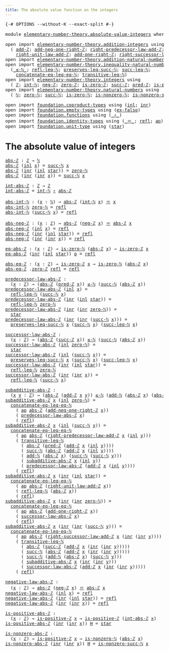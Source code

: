 ```yaml
---
title: The absolute value function on the integers
---
```


<pre class="Agda"><a id="69" class="Symbol">{-#</a> <a id="73" class="Keyword">OPTIONS</a> <a id="81" class="Pragma">--without-K</a> <a id="93" class="Pragma">--exact-split</a> <a id="107" class="Symbol">#-}</a>

<a id="112" class="Keyword">module</a> <a id="119" href="elementary-number-theory.absolute-value-integers.html" class="Module">elementary-number-theory.absolute-value-integers</a> <a id="168" class="Keyword">where</a>

<a id="175" class="Keyword">open</a> <a id="180" class="Keyword">import</a> <a id="187" href="elementary-number-theory.addition-integers.html" class="Module">elementary-number-theory.addition-integers</a> <a id="230" class="Keyword">using</a>
  <a id="238" class="Symbol">(</a> <a id="240" href="elementary-number-theory.addition-integers.html#1631" class="Function">add-ℤ</a><a id="245" class="Symbol">;</a> <a id="247" href="elementary-number-theory.addition-integers.html#11375" class="Function">add-neg-one-right-ℤ</a><a id="266" class="Symbol">;</a> <a id="268" href="elementary-number-theory.addition-integers.html#3044" class="Function">right-predecessor-law-add-ℤ</a><a id="295" class="Symbol">;</a>
    <a id="301" href="elementary-number-theory.addition-integers.html#2174" class="Function">right-unit-law-add-ℤ</a><a id="321" class="Symbol">;</a> <a id="323" href="elementary-number-theory.addition-integers.html#11182" class="Function">add-one-right-ℤ</a><a id="338" class="Symbol">;</a> <a id="340" href="elementary-number-theory.addition-integers.html#4142" class="Function">right-successor-law-add-ℤ</a><a id="365" class="Symbol">)</a>
<a id="367" class="Keyword">open</a> <a id="372" class="Keyword">import</a> <a id="379" href="elementary-number-theory.addition-natural-numbers.html" class="Module">elementary-number-theory.addition-natural-numbers</a> <a id="429" class="Keyword">using</a> <a id="435" class="Symbol">(</a><a id="436" href="elementary-number-theory.addition-natural-numbers.html#1096" class="Function">add-ℕ</a><a id="441" class="Symbol">)</a>
<a id="443" class="Keyword">open</a> <a id="448" class="Keyword">import</a> <a id="455" href="elementary-number-theory.inequality-natural-numbers.html" class="Module">elementary-number-theory.inequality-natural-numbers</a> <a id="507" class="Keyword">using</a>
  <a id="515" class="Symbol">(</a><a id="516" href="elementary-number-theory.inequality-natural-numbers.html#1782" class="Function Operator">_≤-ℕ_</a><a id="521" class="Symbol">;</a> <a id="523" href="elementary-number-theory.inequality-natural-numbers.html#4475" class="Function">refl-leq-ℕ</a><a id="533" class="Symbol">;</a> <a id="535" href="elementary-number-theory.inequality-natural-numbers.html#5745" class="Function">preserves-leq-succ-ℕ</a><a id="555" class="Symbol">;</a> <a id="557" href="elementary-number-theory.inequality-natural-numbers.html#2692" class="Function">succ-leq-ℕ</a><a id="567" class="Symbol">;</a>
    <a id="573" href="elementary-number-theory.inequality-natural-numbers.html#2854" class="Function">concatenate-eq-leq-eq-ℕ</a><a id="596" class="Symbol">;</a> <a id="598" href="elementary-number-theory.inequality-natural-numbers.html#4674" class="Function">transitive-leq-ℕ</a><a id="614" class="Symbol">)</a>
<a id="616" class="Keyword">open</a> <a id="621" class="Keyword">import</a> <a id="628" href="elementary-number-theory.integers.html" class="Module">elementary-number-theory.integers</a> <a id="662" class="Keyword">using</a>
  <a id="670" class="Symbol">(</a> <a id="672" href="elementary-number-theory.integers.html#2078" class="Function">ℤ</a><a id="673" class="Symbol">;</a> <a id="675" href="elementary-number-theory.integers.html#2696" class="Function">int-ℕ</a><a id="680" class="Symbol">;</a> <a id="682" href="elementary-number-theory.integers.html#4087" class="Function">neg-ℤ</a><a id="687" class="Symbol">;</a> <a id="689" href="elementary-number-theory.integers.html#2321" class="Function">zero-ℤ</a><a id="695" class="Symbol">;</a> <a id="697" href="elementary-number-theory.integers.html#2357" class="Function">is-zero-ℤ</a><a id="706" class="Symbol">;</a> <a id="708" href="elementary-number-theory.integers.html#3662" class="Function">succ-ℤ</a><a id="714" class="Symbol">;</a> <a id="716" href="elementary-number-theory.integers.html#3815" class="Function">pred-ℤ</a><a id="722" class="Symbol">;</a> <a id="724" href="elementary-number-theory.integers.html#7796" class="Function">is-positive-ℤ</a><a id="737" class="Symbol">)</a>
<a id="739" class="Keyword">open</a> <a id="744" class="Keyword">import</a> <a id="751" href="elementary-number-theory.natural-numbers.html" class="Module">elementary-number-theory.natural-numbers</a> <a id="792" class="Keyword">using</a>
  <a id="800" class="Symbol">(</a> <a id="802" href="elementary-number-theory.natural-numbers.html#1548" class="Datatype">ℕ</a><a id="803" class="Symbol">;</a> <a id="805" href="elementary-number-theory.natural-numbers.html#1569" class="InductiveConstructor">zero-ℕ</a><a id="811" class="Symbol">;</a> <a id="813" href="elementary-number-theory.natural-numbers.html#1582" class="InductiveConstructor">succ-ℕ</a><a id="819" class="Symbol">;</a> <a id="821" href="elementary-number-theory.natural-numbers.html#1846" class="Function">is-zero-ℕ</a><a id="830" class="Symbol">;</a> <a id="832" href="elementary-number-theory.natural-numbers.html#2029" class="Function">is-nonzero-ℕ</a><a id="844" class="Symbol">;</a> <a id="846" href="elementary-number-theory.natural-numbers.html#2893" class="Function">is-nonzero-succ-ℕ</a><a id="863" class="Symbol">)</a>

<a id="866" class="Keyword">open</a> <a id="871" class="Keyword">import</a> <a id="878" href="foundation.coproduct-types.html" class="Module">foundation.coproduct-types</a> <a id="905" class="Keyword">using</a> <a id="911" class="Symbol">(</a><a id="912" href="foundation.coproduct-types.html#1250" class="InductiveConstructor">inl</a><a id="915" class="Symbol">;</a> <a id="917" href="foundation.coproduct-types.html#1268" class="InductiveConstructor">inr</a><a id="920" class="Symbol">)</a>
<a id="922" class="Keyword">open</a> <a id="927" class="Keyword">import</a> <a id="934" href="foundation.empty-types.html" class="Module">foundation.empty-types</a> <a id="957" class="Keyword">using</a> <a id="963" class="Symbol">(</a><a id="964" href="foundation-core.empty-types.html#1160" class="Function">ex-falso</a><a id="972" class="Symbol">)</a>
<a id="974" class="Keyword">open</a> <a id="979" class="Keyword">import</a> <a id="986" href="foundation.functions.html" class="Module">foundation.functions</a> <a id="1007" class="Keyword">using</a> <a id="1013" class="Symbol">(</a><a id="1014" href="foundation-core.functions.html#420" class="Function Operator">_∘_</a><a id="1017" class="Symbol">)</a>
<a id="1019" class="Keyword">open</a> <a id="1024" class="Keyword">import</a> <a id="1031" href="foundation.identity-types.html" class="Module">foundation.identity-types</a> <a id="1057" class="Keyword">using</a> <a id="1063" class="Symbol">(</a><a id="1064" href="foundation-core.identity-types.html#1865" class="Function Operator">_＝_</a><a id="1067" class="Symbol">;</a> <a id="1069" href="foundation-core.identity-types.html#1820" class="InductiveConstructor">refl</a><a id="1073" class="Symbol">;</a> <a id="1075" href="foundation-core.identity-types.html#4003" class="Function">ap</a><a id="1077" class="Symbol">)</a>
<a id="1079" class="Keyword">open</a> <a id="1084" class="Keyword">import</a> <a id="1091" href="foundation.unit-type.html" class="Module">foundation.unit-type</a> <a id="1112" class="Keyword">using</a> <a id="1118" class="Symbol">(</a><a id="1119" href="foundation.unit-type.html#1108" class="InductiveConstructor">star</a><a id="1123" class="Symbol">)</a>
</pre>
# The absolute value of integers

<pre class="Agda"><a id="abs-ℤ"></a><a id="1168" href="elementary-number-theory.absolute-value-integers.html#1168" class="Function">abs-ℤ</a> <a id="1174" class="Symbol">:</a> <a id="1176" href="elementary-number-theory.integers.html#2078" class="Function">ℤ</a> <a id="1178" class="Symbol">→</a> <a id="1180" href="elementary-number-theory.natural-numbers.html#1548" class="Datatype">ℕ</a>
<a id="1182" href="elementary-number-theory.absolute-value-integers.html#1168" class="Function">abs-ℤ</a> <a id="1188" class="Symbol">(</a><a id="1189" href="foundation.coproduct-types.html#1250" class="InductiveConstructor">inl</a> <a id="1193" href="elementary-number-theory.absolute-value-integers.html#1193" class="Bound">x</a><a id="1194" class="Symbol">)</a> <a id="1196" class="Symbol">=</a> <a id="1198" href="elementary-number-theory.natural-numbers.html#1582" class="InductiveConstructor">succ-ℕ</a> <a id="1205" href="elementary-number-theory.absolute-value-integers.html#1193" class="Bound">x</a>
<a id="1207" href="elementary-number-theory.absolute-value-integers.html#1168" class="Function">abs-ℤ</a> <a id="1213" class="Symbol">(</a><a id="1214" href="foundation.coproduct-types.html#1268" class="InductiveConstructor">inr</a> <a id="1218" class="Symbol">(</a><a id="1219" href="foundation.coproduct-types.html#1250" class="InductiveConstructor">inl</a> <a id="1223" href="foundation.unit-type.html#1108" class="InductiveConstructor">star</a><a id="1227" class="Symbol">))</a> <a id="1230" class="Symbol">=</a> <a id="1232" href="elementary-number-theory.natural-numbers.html#1569" class="InductiveConstructor">zero-ℕ</a>
<a id="1239" href="elementary-number-theory.absolute-value-integers.html#1168" class="Function">abs-ℤ</a> <a id="1245" class="Symbol">(</a><a id="1246" href="foundation.coproduct-types.html#1268" class="InductiveConstructor">inr</a> <a id="1250" class="Symbol">(</a><a id="1251" href="foundation.coproduct-types.html#1268" class="InductiveConstructor">inr</a> <a id="1255" href="elementary-number-theory.absolute-value-integers.html#1255" class="Bound">x</a><a id="1256" class="Symbol">))</a> <a id="1259" class="Symbol">=</a> <a id="1261" href="elementary-number-theory.natural-numbers.html#1582" class="InductiveConstructor">succ-ℕ</a> <a id="1268" href="elementary-number-theory.absolute-value-integers.html#1255" class="Bound">x</a>

<a id="int-abs-ℤ"></a><a id="1271" href="elementary-number-theory.absolute-value-integers.html#1271" class="Function">int-abs-ℤ</a> <a id="1281" class="Symbol">:</a> <a id="1283" href="elementary-number-theory.integers.html#2078" class="Function">ℤ</a> <a id="1285" class="Symbol">→</a> <a id="1287" href="elementary-number-theory.integers.html#2078" class="Function">ℤ</a>
<a id="1289" href="elementary-number-theory.absolute-value-integers.html#1271" class="Function">int-abs-ℤ</a> <a id="1299" class="Symbol">=</a> <a id="1301" href="elementary-number-theory.integers.html#2696" class="Function">int-ℕ</a> <a id="1307" href="foundation-core.functions.html#420" class="Function Operator">∘</a> <a id="1309" href="elementary-number-theory.absolute-value-integers.html#1168" class="Function">abs-ℤ</a>

<a id="abs-int-ℕ"></a><a id="1316" href="elementary-number-theory.absolute-value-integers.html#1316" class="Function">abs-int-ℕ</a> <a id="1326" class="Symbol">:</a> <a id="1328" class="Symbol">(</a><a id="1329" href="elementary-number-theory.absolute-value-integers.html#1329" class="Bound">x</a> <a id="1331" class="Symbol">:</a> <a id="1333" href="elementary-number-theory.natural-numbers.html#1548" class="Datatype">ℕ</a><a id="1334" class="Symbol">)</a> <a id="1336" class="Symbol">→</a> <a id="1338" href="elementary-number-theory.absolute-value-integers.html#1168" class="Function">abs-ℤ</a> <a id="1344" class="Symbol">(</a><a id="1345" href="elementary-number-theory.integers.html#2696" class="Function">int-ℕ</a> <a id="1351" href="elementary-number-theory.absolute-value-integers.html#1329" class="Bound">x</a><a id="1352" class="Symbol">)</a> <a id="1354" href="foundation-core.identity-types.html#1865" class="Function Operator">＝</a> <a id="1356" href="elementary-number-theory.absolute-value-integers.html#1329" class="Bound">x</a>
<a id="1358" href="elementary-number-theory.absolute-value-integers.html#1316" class="Function">abs-int-ℕ</a> <a id="1368" href="elementary-number-theory.natural-numbers.html#1569" class="InductiveConstructor">zero-ℕ</a> <a id="1375" class="Symbol">=</a> <a id="1377" href="foundation-core.identity-types.html#1820" class="InductiveConstructor">refl</a>
<a id="1382" href="elementary-number-theory.absolute-value-integers.html#1316" class="Function">abs-int-ℕ</a> <a id="1392" class="Symbol">(</a><a id="1393" href="elementary-number-theory.natural-numbers.html#1582" class="InductiveConstructor">succ-ℕ</a> <a id="1400" href="elementary-number-theory.absolute-value-integers.html#1400" class="Bound">x</a><a id="1401" class="Symbol">)</a> <a id="1403" class="Symbol">=</a> <a id="1405" href="foundation-core.identity-types.html#1820" class="InductiveConstructor">refl</a>

<a id="abs-neg-ℤ"></a><a id="1411" href="elementary-number-theory.absolute-value-integers.html#1411" class="Function">abs-neg-ℤ</a> <a id="1421" class="Symbol">:</a> <a id="1423" class="Symbol">(</a><a id="1424" href="elementary-number-theory.absolute-value-integers.html#1424" class="Bound">x</a> <a id="1426" class="Symbol">:</a> <a id="1428" href="elementary-number-theory.integers.html#2078" class="Function">ℤ</a><a id="1429" class="Symbol">)</a> <a id="1431" class="Symbol">→</a> <a id="1433" href="elementary-number-theory.absolute-value-integers.html#1168" class="Function">abs-ℤ</a> <a id="1439" class="Symbol">(</a><a id="1440" href="elementary-number-theory.integers.html#4087" class="Function">neg-ℤ</a> <a id="1446" href="elementary-number-theory.absolute-value-integers.html#1424" class="Bound">x</a><a id="1447" class="Symbol">)</a> <a id="1449" href="foundation-core.identity-types.html#1865" class="Function Operator">＝</a> <a id="1451" href="elementary-number-theory.absolute-value-integers.html#1168" class="Function">abs-ℤ</a> <a id="1457" href="elementary-number-theory.absolute-value-integers.html#1424" class="Bound">x</a>
<a id="1459" href="elementary-number-theory.absolute-value-integers.html#1411" class="Function">abs-neg-ℤ</a> <a id="1469" class="Symbol">(</a><a id="1470" href="foundation.coproduct-types.html#1250" class="InductiveConstructor">inl</a> <a id="1474" href="elementary-number-theory.absolute-value-integers.html#1474" class="Bound">x</a><a id="1475" class="Symbol">)</a> <a id="1477" class="Symbol">=</a> <a id="1479" href="foundation-core.identity-types.html#1820" class="InductiveConstructor">refl</a>
<a id="1484" href="elementary-number-theory.absolute-value-integers.html#1411" class="Function">abs-neg-ℤ</a> <a id="1494" class="Symbol">(</a><a id="1495" href="foundation.coproduct-types.html#1268" class="InductiveConstructor">inr</a> <a id="1499" class="Symbol">(</a><a id="1500" href="foundation.coproduct-types.html#1250" class="InductiveConstructor">inl</a> <a id="1504" href="foundation.unit-type.html#1108" class="InductiveConstructor">star</a><a id="1508" class="Symbol">))</a> <a id="1511" class="Symbol">=</a> <a id="1513" href="foundation-core.identity-types.html#1820" class="InductiveConstructor">refl</a>
<a id="1518" href="elementary-number-theory.absolute-value-integers.html#1411" class="Function">abs-neg-ℤ</a> <a id="1528" class="Symbol">(</a><a id="1529" href="foundation.coproduct-types.html#1268" class="InductiveConstructor">inr</a> <a id="1533" class="Symbol">(</a><a id="1534" href="foundation.coproduct-types.html#1268" class="InductiveConstructor">inr</a> <a id="1538" href="elementary-number-theory.absolute-value-integers.html#1538" class="Bound">x</a><a id="1539" class="Symbol">))</a> <a id="1542" class="Symbol">=</a> <a id="1544" href="foundation-core.identity-types.html#1820" class="InductiveConstructor">refl</a>

<a id="eq-abs-ℤ"></a><a id="1550" href="elementary-number-theory.absolute-value-integers.html#1550" class="Function">eq-abs-ℤ</a> <a id="1559" class="Symbol">:</a> <a id="1561" class="Symbol">(</a><a id="1562" href="elementary-number-theory.absolute-value-integers.html#1562" class="Bound">x</a> <a id="1564" class="Symbol">:</a> <a id="1566" href="elementary-number-theory.integers.html#2078" class="Function">ℤ</a><a id="1567" class="Symbol">)</a> <a id="1569" class="Symbol">→</a> <a id="1571" href="elementary-number-theory.natural-numbers.html#1846" class="Function">is-zero-ℕ</a> <a id="1581" class="Symbol">(</a><a id="1582" href="elementary-number-theory.absolute-value-integers.html#1168" class="Function">abs-ℤ</a> <a id="1588" href="elementary-number-theory.absolute-value-integers.html#1562" class="Bound">x</a><a id="1589" class="Symbol">)</a> <a id="1591" class="Symbol">→</a> <a id="1593" href="elementary-number-theory.integers.html#2357" class="Function">is-zero-ℤ</a> <a id="1603" href="elementary-number-theory.absolute-value-integers.html#1562" class="Bound">x</a>
<a id="1605" href="elementary-number-theory.absolute-value-integers.html#1550" class="Function">eq-abs-ℤ</a> <a id="1614" class="Symbol">(</a><a id="1615" href="foundation.coproduct-types.html#1268" class="InductiveConstructor">inr</a> <a id="1619" class="Symbol">(</a><a id="1620" href="foundation.coproduct-types.html#1250" class="InductiveConstructor">inl</a> <a id="1624" href="foundation.unit-type.html#1108" class="InductiveConstructor">star</a><a id="1628" class="Symbol">))</a> <a id="1631" href="elementary-number-theory.absolute-value-integers.html#1631" class="Bound">p</a> <a id="1633" class="Symbol">=</a> <a id="1635" href="foundation-core.identity-types.html#1820" class="InductiveConstructor">refl</a>

<a id="abs-eq-ℤ"></a><a id="1641" href="elementary-number-theory.absolute-value-integers.html#1641" class="Function">abs-eq-ℤ</a> <a id="1650" class="Symbol">:</a> <a id="1652" class="Symbol">(</a><a id="1653" href="elementary-number-theory.absolute-value-integers.html#1653" class="Bound">x</a> <a id="1655" class="Symbol">:</a> <a id="1657" href="elementary-number-theory.integers.html#2078" class="Function">ℤ</a><a id="1658" class="Symbol">)</a> <a id="1660" class="Symbol">→</a> <a id="1662" href="elementary-number-theory.integers.html#2357" class="Function">is-zero-ℤ</a> <a id="1672" href="elementary-number-theory.absolute-value-integers.html#1653" class="Bound">x</a> <a id="1674" class="Symbol">→</a> <a id="1676" href="elementary-number-theory.natural-numbers.html#1846" class="Function">is-zero-ℕ</a> <a id="1686" class="Symbol">(</a><a id="1687" href="elementary-number-theory.absolute-value-integers.html#1168" class="Function">abs-ℤ</a> <a id="1693" href="elementary-number-theory.absolute-value-integers.html#1653" class="Bound">x</a><a id="1694" class="Symbol">)</a>
<a id="1696" href="elementary-number-theory.absolute-value-integers.html#1641" class="Function">abs-eq-ℤ</a> <a id="1705" class="DottedPattern Symbol">.</a><a id="1706" href="elementary-number-theory.integers.html#2321" class="DottedPattern Function">zero-ℤ</a> <a id="1713" href="foundation-core.identity-types.html#1820" class="InductiveConstructor">refl</a> <a id="1718" class="Symbol">=</a> <a id="1720" href="foundation-core.identity-types.html#1820" class="InductiveConstructor">refl</a>

<a id="predecessor-law-abs-ℤ"></a><a id="1726" href="elementary-number-theory.absolute-value-integers.html#1726" class="Function">predecessor-law-abs-ℤ</a> <a id="1748" class="Symbol">:</a>
  <a id="1752" class="Symbol">(</a><a id="1753" href="elementary-number-theory.absolute-value-integers.html#1753" class="Bound">x</a> <a id="1755" class="Symbol">:</a> <a id="1757" href="elementary-number-theory.integers.html#2078" class="Function">ℤ</a><a id="1758" class="Symbol">)</a> <a id="1760" class="Symbol">→</a> <a id="1762" class="Symbol">(</a><a id="1763" href="elementary-number-theory.absolute-value-integers.html#1168" class="Function">abs-ℤ</a> <a id="1769" class="Symbol">(</a><a id="1770" href="elementary-number-theory.integers.html#3815" class="Function">pred-ℤ</a> <a id="1777" href="elementary-number-theory.absolute-value-integers.html#1753" class="Bound">x</a><a id="1778" class="Symbol">))</a> <a id="1781" href="elementary-number-theory.inequality-natural-numbers.html#1782" class="Function Operator">≤-ℕ</a> <a id="1785" class="Symbol">(</a><a id="1786" href="elementary-number-theory.natural-numbers.html#1582" class="InductiveConstructor">succ-ℕ</a> <a id="1793" class="Symbol">(</a><a id="1794" href="elementary-number-theory.absolute-value-integers.html#1168" class="Function">abs-ℤ</a> <a id="1800" href="elementary-number-theory.absolute-value-integers.html#1753" class="Bound">x</a><a id="1801" class="Symbol">))</a>
<a id="1804" href="elementary-number-theory.absolute-value-integers.html#1726" class="Function">predecessor-law-abs-ℤ</a> <a id="1826" class="Symbol">(</a><a id="1827" href="foundation.coproduct-types.html#1250" class="InductiveConstructor">inl</a> <a id="1831" href="elementary-number-theory.absolute-value-integers.html#1831" class="Bound">x</a><a id="1832" class="Symbol">)</a> <a id="1834" class="Symbol">=</a>
  <a id="1838" href="elementary-number-theory.inequality-natural-numbers.html#4475" class="Function">refl-leq-ℕ</a> <a id="1849" class="Symbol">(</a><a id="1850" href="elementary-number-theory.natural-numbers.html#1582" class="InductiveConstructor">succ-ℕ</a> <a id="1857" href="elementary-number-theory.absolute-value-integers.html#1831" class="Bound">x</a><a id="1858" class="Symbol">)</a>
<a id="1860" href="elementary-number-theory.absolute-value-integers.html#1726" class="Function">predecessor-law-abs-ℤ</a> <a id="1882" class="Symbol">(</a><a id="1883" href="foundation.coproduct-types.html#1268" class="InductiveConstructor">inr</a> <a id="1887" class="Symbol">(</a><a id="1888" href="foundation.coproduct-types.html#1250" class="InductiveConstructor">inl</a> <a id="1892" href="foundation.unit-type.html#1108" class="InductiveConstructor">star</a><a id="1896" class="Symbol">))</a> <a id="1899" class="Symbol">=</a>
  <a id="1903" href="elementary-number-theory.inequality-natural-numbers.html#4475" class="Function">refl-leq-ℕ</a> <a id="1914" href="elementary-number-theory.natural-numbers.html#1569" class="InductiveConstructor">zero-ℕ</a>
<a id="1921" href="elementary-number-theory.absolute-value-integers.html#1726" class="Function">predecessor-law-abs-ℤ</a> <a id="1943" class="Symbol">(</a><a id="1944" href="foundation.coproduct-types.html#1268" class="InductiveConstructor">inr</a> <a id="1948" class="Symbol">(</a><a id="1949" href="foundation.coproduct-types.html#1268" class="InductiveConstructor">inr</a> <a id="1953" href="elementary-number-theory.natural-numbers.html#1569" class="InductiveConstructor">zero-ℕ</a><a id="1959" class="Symbol">))</a> <a id="1962" class="Symbol">=</a>
  <a id="1966" href="foundation.unit-type.html#1108" class="InductiveConstructor">star</a>
<a id="1971" href="elementary-number-theory.absolute-value-integers.html#1726" class="Function">predecessor-law-abs-ℤ</a> <a id="1993" class="Symbol">(</a><a id="1994" href="foundation.coproduct-types.html#1268" class="InductiveConstructor">inr</a> <a id="1998" class="Symbol">(</a><a id="1999" href="foundation.coproduct-types.html#1268" class="InductiveConstructor">inr</a> <a id="2003" class="Symbol">(</a><a id="2004" href="elementary-number-theory.natural-numbers.html#1582" class="InductiveConstructor">succ-ℕ</a> <a id="2011" href="elementary-number-theory.absolute-value-integers.html#2011" class="Bound">x</a><a id="2012" class="Symbol">)))</a> <a id="2016" class="Symbol">=</a>
  <a id="2020" href="elementary-number-theory.inequality-natural-numbers.html#5745" class="Function">preserves-leq-succ-ℕ</a> <a id="2041" href="elementary-number-theory.absolute-value-integers.html#2011" class="Bound">x</a> <a id="2043" class="Symbol">(</a><a id="2044" href="elementary-number-theory.natural-numbers.html#1582" class="InductiveConstructor">succ-ℕ</a> <a id="2051" href="elementary-number-theory.absolute-value-integers.html#2011" class="Bound">x</a><a id="2052" class="Symbol">)</a> <a id="2054" class="Symbol">(</a><a id="2055" href="elementary-number-theory.inequality-natural-numbers.html#2692" class="Function">succ-leq-ℕ</a> <a id="2066" href="elementary-number-theory.absolute-value-integers.html#2011" class="Bound">x</a><a id="2067" class="Symbol">)</a>

<a id="successor-law-abs-ℤ"></a><a id="2070" href="elementary-number-theory.absolute-value-integers.html#2070" class="Function">successor-law-abs-ℤ</a> <a id="2090" class="Symbol">:</a>
  <a id="2094" class="Symbol">(</a><a id="2095" href="elementary-number-theory.absolute-value-integers.html#2095" class="Bound">x</a> <a id="2097" class="Symbol">:</a> <a id="2099" href="elementary-number-theory.integers.html#2078" class="Function">ℤ</a><a id="2100" class="Symbol">)</a> <a id="2102" class="Symbol">→</a> <a id="2104" class="Symbol">(</a><a id="2105" href="elementary-number-theory.absolute-value-integers.html#1168" class="Function">abs-ℤ</a> <a id="2111" class="Symbol">(</a><a id="2112" href="elementary-number-theory.integers.html#3662" class="Function">succ-ℤ</a> <a id="2119" href="elementary-number-theory.absolute-value-integers.html#2095" class="Bound">x</a><a id="2120" class="Symbol">))</a> <a id="2123" href="elementary-number-theory.inequality-natural-numbers.html#1782" class="Function Operator">≤-ℕ</a> <a id="2127" class="Symbol">(</a><a id="2128" href="elementary-number-theory.natural-numbers.html#1582" class="InductiveConstructor">succ-ℕ</a> <a id="2135" class="Symbol">(</a><a id="2136" href="elementary-number-theory.absolute-value-integers.html#1168" class="Function">abs-ℤ</a> <a id="2142" href="elementary-number-theory.absolute-value-integers.html#2095" class="Bound">x</a><a id="2143" class="Symbol">))</a>
<a id="2146" href="elementary-number-theory.absolute-value-integers.html#2070" class="Function">successor-law-abs-ℤ</a> <a id="2166" class="Symbol">(</a><a id="2167" href="foundation.coproduct-types.html#1250" class="InductiveConstructor">inl</a> <a id="2171" href="elementary-number-theory.natural-numbers.html#1569" class="InductiveConstructor">zero-ℕ</a><a id="2177" class="Symbol">)</a> <a id="2179" class="Symbol">=</a>
  <a id="2183" href="foundation.unit-type.html#1108" class="InductiveConstructor">star</a>
<a id="2188" href="elementary-number-theory.absolute-value-integers.html#2070" class="Function">successor-law-abs-ℤ</a> <a id="2208" class="Symbol">(</a><a id="2209" href="foundation.coproduct-types.html#1250" class="InductiveConstructor">inl</a> <a id="2213" class="Symbol">(</a><a id="2214" href="elementary-number-theory.natural-numbers.html#1582" class="InductiveConstructor">succ-ℕ</a> <a id="2221" href="elementary-number-theory.absolute-value-integers.html#2221" class="Bound">x</a><a id="2222" class="Symbol">))</a> <a id="2225" class="Symbol">=</a>
  <a id="2229" href="elementary-number-theory.inequality-natural-numbers.html#5745" class="Function">preserves-leq-succ-ℕ</a> <a id="2250" href="elementary-number-theory.absolute-value-integers.html#2221" class="Bound">x</a> <a id="2252" class="Symbol">(</a><a id="2253" href="elementary-number-theory.natural-numbers.html#1582" class="InductiveConstructor">succ-ℕ</a> <a id="2260" href="elementary-number-theory.absolute-value-integers.html#2221" class="Bound">x</a><a id="2261" class="Symbol">)</a> <a id="2263" class="Symbol">(</a><a id="2264" href="elementary-number-theory.inequality-natural-numbers.html#2692" class="Function">succ-leq-ℕ</a> <a id="2275" href="elementary-number-theory.absolute-value-integers.html#2221" class="Bound">x</a><a id="2276" class="Symbol">)</a>
<a id="2278" href="elementary-number-theory.absolute-value-integers.html#2070" class="Function">successor-law-abs-ℤ</a> <a id="2298" class="Symbol">(</a><a id="2299" href="foundation.coproduct-types.html#1268" class="InductiveConstructor">inr</a> <a id="2303" class="Symbol">(</a><a id="2304" href="foundation.coproduct-types.html#1250" class="InductiveConstructor">inl</a> <a id="2308" href="foundation.unit-type.html#1108" class="InductiveConstructor">star</a><a id="2312" class="Symbol">))</a> <a id="2315" class="Symbol">=</a>
  <a id="2319" href="elementary-number-theory.inequality-natural-numbers.html#4475" class="Function">refl-leq-ℕ</a> <a id="2330" href="elementary-number-theory.natural-numbers.html#1569" class="InductiveConstructor">zero-ℕ</a>
<a id="2337" href="elementary-number-theory.absolute-value-integers.html#2070" class="Function">successor-law-abs-ℤ</a> <a id="2357" class="Symbol">(</a><a id="2358" href="foundation.coproduct-types.html#1268" class="InductiveConstructor">inr</a> <a id="2362" class="Symbol">(</a><a id="2363" href="foundation.coproduct-types.html#1268" class="InductiveConstructor">inr</a> <a id="2367" href="elementary-number-theory.absolute-value-integers.html#2367" class="Bound">x</a><a id="2368" class="Symbol">))</a> <a id="2371" class="Symbol">=</a>
  <a id="2375" href="elementary-number-theory.inequality-natural-numbers.html#4475" class="Function">refl-leq-ℕ</a> <a id="2386" class="Symbol">(</a><a id="2387" href="elementary-number-theory.natural-numbers.html#1582" class="InductiveConstructor">succ-ℕ</a> <a id="2394" href="elementary-number-theory.absolute-value-integers.html#2367" class="Bound">x</a><a id="2395" class="Symbol">)</a>

<a id="subadditive-abs-ℤ"></a><a id="2398" href="elementary-number-theory.absolute-value-integers.html#2398" class="Function">subadditive-abs-ℤ</a> <a id="2416" class="Symbol">:</a>
  <a id="2420" class="Symbol">(</a><a id="2421" href="elementary-number-theory.absolute-value-integers.html#2421" class="Bound">x</a> <a id="2423" href="elementary-number-theory.absolute-value-integers.html#2423" class="Bound">y</a> <a id="2425" class="Symbol">:</a> <a id="2427" href="elementary-number-theory.integers.html#2078" class="Function">ℤ</a><a id="2428" class="Symbol">)</a> <a id="2430" class="Symbol">→</a> <a id="2432" class="Symbol">(</a><a id="2433" href="elementary-number-theory.absolute-value-integers.html#1168" class="Function">abs-ℤ</a> <a id="2439" class="Symbol">(</a><a id="2440" href="elementary-number-theory.addition-integers.html#1631" class="Function">add-ℤ</a> <a id="2446" href="elementary-number-theory.absolute-value-integers.html#2421" class="Bound">x</a> <a id="2448" href="elementary-number-theory.absolute-value-integers.html#2423" class="Bound">y</a><a id="2449" class="Symbol">))</a> <a id="2452" href="elementary-number-theory.inequality-natural-numbers.html#1782" class="Function Operator">≤-ℕ</a> <a id="2456" class="Symbol">(</a><a id="2457" href="elementary-number-theory.addition-natural-numbers.html#1096" class="Function">add-ℕ</a> <a id="2463" class="Symbol">(</a><a id="2464" href="elementary-number-theory.absolute-value-integers.html#1168" class="Function">abs-ℤ</a> <a id="2470" href="elementary-number-theory.absolute-value-integers.html#2421" class="Bound">x</a><a id="2471" class="Symbol">)</a> <a id="2473" class="Symbol">(</a><a id="2474" href="elementary-number-theory.absolute-value-integers.html#1168" class="Function">abs-ℤ</a> <a id="2480" href="elementary-number-theory.absolute-value-integers.html#2423" class="Bound">y</a><a id="2481" class="Symbol">))</a>
<a id="2484" href="elementary-number-theory.absolute-value-integers.html#2398" class="Function">subadditive-abs-ℤ</a> <a id="2502" href="elementary-number-theory.absolute-value-integers.html#2502" class="Bound">x</a> <a id="2504" class="Symbol">(</a><a id="2505" href="foundation.coproduct-types.html#1250" class="InductiveConstructor">inl</a> <a id="2509" href="elementary-number-theory.natural-numbers.html#1569" class="InductiveConstructor">zero-ℕ</a><a id="2515" class="Symbol">)</a> <a id="2517" class="Symbol">=</a>
  <a id="2521" href="elementary-number-theory.inequality-natural-numbers.html#2854" class="Function">concatenate-eq-leq-eq-ℕ</a>
    <a id="2549" class="Symbol">(</a> <a id="2551" href="foundation-core.identity-types.html#4003" class="Function">ap</a> <a id="2554" href="elementary-number-theory.absolute-value-integers.html#1168" class="Function">abs-ℤ</a> <a id="2560" class="Symbol">(</a><a id="2561" href="elementary-number-theory.addition-integers.html#11375" class="Function">add-neg-one-right-ℤ</a> <a id="2581" href="elementary-number-theory.absolute-value-integers.html#2502" class="Bound">x</a><a id="2582" class="Symbol">))</a>
    <a id="2589" class="Symbol">(</a> <a id="2591" href="elementary-number-theory.absolute-value-integers.html#1726" class="Function">predecessor-law-abs-ℤ</a> <a id="2613" href="elementary-number-theory.absolute-value-integers.html#2502" class="Bound">x</a><a id="2614" class="Symbol">)</a>
    <a id="2620" class="Symbol">(</a> <a id="2622" href="foundation-core.identity-types.html#1820" class="InductiveConstructor">refl</a><a id="2626" class="Symbol">)</a>
<a id="2628" href="elementary-number-theory.absolute-value-integers.html#2398" class="Function">subadditive-abs-ℤ</a> <a id="2646" href="elementary-number-theory.absolute-value-integers.html#2646" class="Bound">x</a> <a id="2648" class="Symbol">(</a><a id="2649" href="foundation.coproduct-types.html#1250" class="InductiveConstructor">inl</a> <a id="2653" class="Symbol">(</a><a id="2654" href="elementary-number-theory.natural-numbers.html#1582" class="InductiveConstructor">succ-ℕ</a> <a id="2661" href="elementary-number-theory.absolute-value-integers.html#2661" class="Bound">y</a><a id="2662" class="Symbol">))</a> <a id="2665" class="Symbol">=</a>
  <a id="2669" href="elementary-number-theory.inequality-natural-numbers.html#2854" class="Function">concatenate-eq-leq-eq-ℕ</a>
    <a id="2697" class="Symbol">(</a> <a id="2699" href="foundation-core.identity-types.html#4003" class="Function">ap</a> <a id="2702" href="elementary-number-theory.absolute-value-integers.html#1168" class="Function">abs-ℤ</a> <a id="2708" class="Symbol">(</a><a id="2709" href="elementary-number-theory.addition-integers.html#3044" class="Function">right-predecessor-law-add-ℤ</a> <a id="2737" href="elementary-number-theory.absolute-value-integers.html#2646" class="Bound">x</a> <a id="2739" class="Symbol">(</a><a id="2740" href="foundation.coproduct-types.html#1250" class="InductiveConstructor">inl</a> <a id="2744" href="elementary-number-theory.absolute-value-integers.html#2661" class="Bound">y</a><a id="2745" class="Symbol">)))</a>
    <a id="2753" class="Symbol">(</a> <a id="2755" href="elementary-number-theory.inequality-natural-numbers.html#4674" class="Function">transitive-leq-ℕ</a>
      <a id="2778" class="Symbol">(</a> <a id="2780" href="elementary-number-theory.absolute-value-integers.html#1168" class="Function">abs-ℤ</a> <a id="2786" class="Symbol">(</a><a id="2787" href="elementary-number-theory.integers.html#3815" class="Function">pred-ℤ</a> <a id="2794" class="Symbol">(</a><a id="2795" href="elementary-number-theory.addition-integers.html#1631" class="Function">add-ℤ</a> <a id="2801" href="elementary-number-theory.absolute-value-integers.html#2646" class="Bound">x</a> <a id="2803" class="Symbol">(</a><a id="2804" href="foundation.coproduct-types.html#1250" class="InductiveConstructor">inl</a> <a id="2808" href="elementary-number-theory.absolute-value-integers.html#2661" class="Bound">y</a><a id="2809" class="Symbol">))))</a>
      <a id="2820" class="Symbol">(</a> <a id="2822" href="elementary-number-theory.natural-numbers.html#1582" class="InductiveConstructor">succ-ℕ</a> <a id="2829" class="Symbol">(</a><a id="2830" href="elementary-number-theory.absolute-value-integers.html#1168" class="Function">abs-ℤ</a> <a id="2836" class="Symbol">(</a><a id="2837" href="elementary-number-theory.addition-integers.html#1631" class="Function">add-ℤ</a> <a id="2843" href="elementary-number-theory.absolute-value-integers.html#2646" class="Bound">x</a> <a id="2845" class="Symbol">(</a><a id="2846" href="foundation.coproduct-types.html#1250" class="InductiveConstructor">inl</a> <a id="2850" href="elementary-number-theory.absolute-value-integers.html#2661" class="Bound">y</a><a id="2851" class="Symbol">))))</a>
      <a id="2862" class="Symbol">(</a> <a id="2864" href="elementary-number-theory.addition-natural-numbers.html#1096" class="Function">add-ℕ</a> <a id="2870" class="Symbol">(</a><a id="2871" href="elementary-number-theory.absolute-value-integers.html#1168" class="Function">abs-ℤ</a> <a id="2877" href="elementary-number-theory.absolute-value-integers.html#2646" class="Bound">x</a><a id="2878" class="Symbol">)</a> <a id="2880" class="Symbol">(</a><a id="2881" href="elementary-number-theory.natural-numbers.html#1582" class="InductiveConstructor">succ-ℕ</a> <a id="2888" class="Symbol">(</a><a id="2889" href="elementary-number-theory.natural-numbers.html#1582" class="InductiveConstructor">succ-ℕ</a> <a id="2896" href="elementary-number-theory.absolute-value-integers.html#2661" class="Bound">y</a><a id="2897" class="Symbol">)))</a>
      <a id="2907" class="Symbol">(</a> <a id="2909" href="elementary-number-theory.absolute-value-integers.html#2398" class="Function">subadditive-abs-ℤ</a> <a id="2927" href="elementary-number-theory.absolute-value-integers.html#2646" class="Bound">x</a> <a id="2929" class="Symbol">(</a><a id="2930" href="foundation.coproduct-types.html#1250" class="InductiveConstructor">inl</a> <a id="2934" href="elementary-number-theory.absolute-value-integers.html#2661" class="Bound">y</a><a id="2935" class="Symbol">))</a>
      <a id="2944" class="Symbol">(</a> <a id="2946" href="elementary-number-theory.absolute-value-integers.html#1726" class="Function">predecessor-law-abs-ℤ</a> <a id="2968" class="Symbol">(</a><a id="2969" href="elementary-number-theory.addition-integers.html#1631" class="Function">add-ℤ</a> <a id="2975" href="elementary-number-theory.absolute-value-integers.html#2646" class="Bound">x</a> <a id="2977" class="Symbol">(</a><a id="2978" href="foundation.coproduct-types.html#1250" class="InductiveConstructor">inl</a> <a id="2982" href="elementary-number-theory.absolute-value-integers.html#2661" class="Bound">y</a><a id="2983" class="Symbol">))))</a>
    <a id="2992" class="Symbol">(</a> <a id="2994" href="foundation-core.identity-types.html#1820" class="InductiveConstructor">refl</a><a id="2998" class="Symbol">)</a>
<a id="3000" href="elementary-number-theory.absolute-value-integers.html#2398" class="Function">subadditive-abs-ℤ</a> <a id="3018" href="elementary-number-theory.absolute-value-integers.html#3018" class="Bound">x</a> <a id="3020" class="Symbol">(</a><a id="3021" href="foundation.coproduct-types.html#1268" class="InductiveConstructor">inr</a> <a id="3025" class="Symbol">(</a><a id="3026" href="foundation.coproduct-types.html#1250" class="InductiveConstructor">inl</a> <a id="3030" href="foundation.unit-type.html#1108" class="InductiveConstructor">star</a><a id="3034" class="Symbol">))</a> <a id="3037" class="Symbol">=</a>
  <a id="3041" href="elementary-number-theory.inequality-natural-numbers.html#2854" class="Function">concatenate-eq-leq-eq-ℕ</a>
    <a id="3069" class="Symbol">(</a> <a id="3071" href="foundation-core.identity-types.html#4003" class="Function">ap</a> <a id="3074" href="elementary-number-theory.absolute-value-integers.html#1168" class="Function">abs-ℤ</a> <a id="3080" class="Symbol">(</a><a id="3081" href="elementary-number-theory.addition-integers.html#2174" class="Function">right-unit-law-add-ℤ</a> <a id="3102" href="elementary-number-theory.absolute-value-integers.html#3018" class="Bound">x</a><a id="3103" class="Symbol">))</a>
    <a id="3110" class="Symbol">(</a> <a id="3112" href="elementary-number-theory.inequality-natural-numbers.html#4475" class="Function">refl-leq-ℕ</a> <a id="3123" class="Symbol">(</a><a id="3124" href="elementary-number-theory.absolute-value-integers.html#1168" class="Function">abs-ℤ</a> <a id="3130" href="elementary-number-theory.absolute-value-integers.html#3018" class="Bound">x</a><a id="3131" class="Symbol">))</a>
    <a id="3138" class="Symbol">(</a> <a id="3140" href="foundation-core.identity-types.html#1820" class="InductiveConstructor">refl</a><a id="3144" class="Symbol">)</a>
<a id="3146" href="elementary-number-theory.absolute-value-integers.html#2398" class="Function">subadditive-abs-ℤ</a> <a id="3164" href="elementary-number-theory.absolute-value-integers.html#3164" class="Bound">x</a> <a id="3166" class="Symbol">(</a><a id="3167" href="foundation.coproduct-types.html#1268" class="InductiveConstructor">inr</a> <a id="3171" class="Symbol">(</a><a id="3172" href="foundation.coproduct-types.html#1268" class="InductiveConstructor">inr</a> <a id="3176" href="elementary-number-theory.natural-numbers.html#1569" class="InductiveConstructor">zero-ℕ</a><a id="3182" class="Symbol">))</a> <a id="3185" class="Symbol">=</a>
  <a id="3189" href="elementary-number-theory.inequality-natural-numbers.html#2854" class="Function">concatenate-eq-leq-eq-ℕ</a>
    <a id="3217" class="Symbol">(</a> <a id="3219" href="foundation-core.identity-types.html#4003" class="Function">ap</a> <a id="3222" href="elementary-number-theory.absolute-value-integers.html#1168" class="Function">abs-ℤ</a> <a id="3228" class="Symbol">(</a><a id="3229" href="elementary-number-theory.addition-integers.html#11182" class="Function">add-one-right-ℤ</a> <a id="3245" href="elementary-number-theory.absolute-value-integers.html#3164" class="Bound">x</a><a id="3246" class="Symbol">))</a>
    <a id="3253" class="Symbol">(</a> <a id="3255" href="elementary-number-theory.absolute-value-integers.html#2070" class="Function">successor-law-abs-ℤ</a> <a id="3275" href="elementary-number-theory.absolute-value-integers.html#3164" class="Bound">x</a><a id="3276" class="Symbol">)</a>
    <a id="3282" class="Symbol">(</a> <a id="3284" href="foundation-core.identity-types.html#1820" class="InductiveConstructor">refl</a><a id="3288" class="Symbol">)</a>
<a id="3290" href="elementary-number-theory.absolute-value-integers.html#2398" class="Function">subadditive-abs-ℤ</a> <a id="3308" href="elementary-number-theory.absolute-value-integers.html#3308" class="Bound">x</a> <a id="3310" class="Symbol">(</a><a id="3311" href="foundation.coproduct-types.html#1268" class="InductiveConstructor">inr</a> <a id="3315" class="Symbol">(</a><a id="3316" href="foundation.coproduct-types.html#1268" class="InductiveConstructor">inr</a> <a id="3320" class="Symbol">(</a><a id="3321" href="elementary-number-theory.natural-numbers.html#1582" class="InductiveConstructor">succ-ℕ</a> <a id="3328" href="elementary-number-theory.absolute-value-integers.html#3328" class="Bound">y</a><a id="3329" class="Symbol">)))</a> <a id="3333" class="Symbol">=</a>
  <a id="3337" href="elementary-number-theory.inequality-natural-numbers.html#2854" class="Function">concatenate-eq-leq-eq-ℕ</a>
    <a id="3365" class="Symbol">(</a> <a id="3367" href="foundation-core.identity-types.html#4003" class="Function">ap</a> <a id="3370" href="elementary-number-theory.absolute-value-integers.html#1168" class="Function">abs-ℤ</a> <a id="3376" class="Symbol">(</a><a id="3377" href="elementary-number-theory.addition-integers.html#4142" class="Function">right-successor-law-add-ℤ</a> <a id="3403" href="elementary-number-theory.absolute-value-integers.html#3308" class="Bound">x</a> <a id="3405" class="Symbol">(</a><a id="3406" href="foundation.coproduct-types.html#1268" class="InductiveConstructor">inr</a> <a id="3410" class="Symbol">(</a><a id="3411" href="foundation.coproduct-types.html#1268" class="InductiveConstructor">inr</a> <a id="3415" href="elementary-number-theory.absolute-value-integers.html#3328" class="Bound">y</a><a id="3416" class="Symbol">))))</a>
    <a id="3425" class="Symbol">(</a> <a id="3427" href="elementary-number-theory.inequality-natural-numbers.html#4674" class="Function">transitive-leq-ℕ</a>
      <a id="3450" class="Symbol">(</a> <a id="3452" href="elementary-number-theory.absolute-value-integers.html#1168" class="Function">abs-ℤ</a> <a id="3458" class="Symbol">(</a><a id="3459" href="elementary-number-theory.integers.html#3662" class="Function">succ-ℤ</a> <a id="3466" class="Symbol">(</a><a id="3467" href="elementary-number-theory.addition-integers.html#1631" class="Function">add-ℤ</a> <a id="3473" href="elementary-number-theory.absolute-value-integers.html#3308" class="Bound">x</a> <a id="3475" class="Symbol">(</a><a id="3476" href="foundation.coproduct-types.html#1268" class="InductiveConstructor">inr</a> <a id="3480" class="Symbol">(</a><a id="3481" href="foundation.coproduct-types.html#1268" class="InductiveConstructor">inr</a> <a id="3485" href="elementary-number-theory.absolute-value-integers.html#3328" class="Bound">y</a><a id="3486" class="Symbol">)))))</a>
      <a id="3498" class="Symbol">(</a> <a id="3500" href="elementary-number-theory.natural-numbers.html#1582" class="InductiveConstructor">succ-ℕ</a> <a id="3507" class="Symbol">(</a><a id="3508" href="elementary-number-theory.absolute-value-integers.html#1168" class="Function">abs-ℤ</a> <a id="3514" class="Symbol">(</a><a id="3515" href="elementary-number-theory.addition-integers.html#1631" class="Function">add-ℤ</a> <a id="3521" href="elementary-number-theory.absolute-value-integers.html#3308" class="Bound">x</a> <a id="3523" class="Symbol">(</a><a id="3524" href="foundation.coproduct-types.html#1268" class="InductiveConstructor">inr</a> <a id="3528" class="Symbol">(</a><a id="3529" href="foundation.coproduct-types.html#1268" class="InductiveConstructor">inr</a> <a id="3533" href="elementary-number-theory.absolute-value-integers.html#3328" class="Bound">y</a><a id="3534" class="Symbol">)))))</a>
      <a id="3546" class="Symbol">(</a> <a id="3548" href="elementary-number-theory.natural-numbers.html#1582" class="InductiveConstructor">succ-ℕ</a> <a id="3555" class="Symbol">(</a><a id="3556" href="elementary-number-theory.addition-natural-numbers.html#1096" class="Function">add-ℕ</a> <a id="3562" class="Symbol">(</a><a id="3563" href="elementary-number-theory.absolute-value-integers.html#1168" class="Function">abs-ℤ</a> <a id="3569" href="elementary-number-theory.absolute-value-integers.html#3308" class="Bound">x</a><a id="3570" class="Symbol">)</a> <a id="3572" class="Symbol">(</a><a id="3573" href="elementary-number-theory.natural-numbers.html#1582" class="InductiveConstructor">succ-ℕ</a> <a id="3580" href="elementary-number-theory.absolute-value-integers.html#3328" class="Bound">y</a><a id="3581" class="Symbol">)))</a>
      <a id="3591" class="Symbol">(</a> <a id="3593" href="elementary-number-theory.absolute-value-integers.html#2398" class="Function">subadditive-abs-ℤ</a> <a id="3611" href="elementary-number-theory.absolute-value-integers.html#3308" class="Bound">x</a> <a id="3613" class="Symbol">(</a><a id="3614" href="foundation.coproduct-types.html#1268" class="InductiveConstructor">inr</a> <a id="3618" class="Symbol">(</a><a id="3619" href="foundation.coproduct-types.html#1268" class="InductiveConstructor">inr</a> <a id="3623" href="elementary-number-theory.absolute-value-integers.html#3328" class="Bound">y</a><a id="3624" class="Symbol">)))</a>
      <a id="3634" class="Symbol">(</a> <a id="3636" href="elementary-number-theory.absolute-value-integers.html#2070" class="Function">successor-law-abs-ℤ</a> <a id="3656" class="Symbol">(</a><a id="3657" href="elementary-number-theory.addition-integers.html#1631" class="Function">add-ℤ</a> <a id="3663" href="elementary-number-theory.absolute-value-integers.html#3308" class="Bound">x</a> <a id="3665" class="Symbol">(</a><a id="3666" href="foundation.coproduct-types.html#1268" class="InductiveConstructor">inr</a> <a id="3670" class="Symbol">(</a><a id="3671" href="foundation.coproduct-types.html#1268" class="InductiveConstructor">inr</a> <a id="3675" href="elementary-number-theory.absolute-value-integers.html#3328" class="Bound">y</a><a id="3676" class="Symbol">)))))</a>
    <a id="3686" class="Symbol">(</a> <a id="3688" href="foundation-core.identity-types.html#1820" class="InductiveConstructor">refl</a><a id="3692" class="Symbol">)</a>

<a id="negative-law-abs-ℤ"></a><a id="3695" href="elementary-number-theory.absolute-value-integers.html#3695" class="Function">negative-law-abs-ℤ</a> <a id="3714" class="Symbol">:</a>
  <a id="3718" class="Symbol">(</a><a id="3719" href="elementary-number-theory.absolute-value-integers.html#3719" class="Bound">x</a> <a id="3721" class="Symbol">:</a> <a id="3723" href="elementary-number-theory.integers.html#2078" class="Function">ℤ</a><a id="3724" class="Symbol">)</a> <a id="3726" class="Symbol">→</a> <a id="3728" href="elementary-number-theory.absolute-value-integers.html#1168" class="Function">abs-ℤ</a> <a id="3734" class="Symbol">(</a><a id="3735" href="elementary-number-theory.integers.html#4087" class="Function">neg-ℤ</a> <a id="3741" href="elementary-number-theory.absolute-value-integers.html#3719" class="Bound">x</a><a id="3742" class="Symbol">)</a> <a id="3744" href="foundation-core.identity-types.html#1865" class="Function Operator">＝</a> <a id="3746" href="elementary-number-theory.absolute-value-integers.html#1168" class="Function">abs-ℤ</a> <a id="3752" href="elementary-number-theory.absolute-value-integers.html#3719" class="Bound">x</a>
<a id="3754" href="elementary-number-theory.absolute-value-integers.html#3695" class="Function">negative-law-abs-ℤ</a> <a id="3773" class="Symbol">(</a><a id="3774" href="foundation.coproduct-types.html#1250" class="InductiveConstructor">inl</a> <a id="3778" href="elementary-number-theory.absolute-value-integers.html#3778" class="Bound">x</a><a id="3779" class="Symbol">)</a> <a id="3781" class="Symbol">=</a> <a id="3783" href="foundation-core.identity-types.html#1820" class="InductiveConstructor">refl</a>
<a id="3788" href="elementary-number-theory.absolute-value-integers.html#3695" class="Function">negative-law-abs-ℤ</a> <a id="3807" class="Symbol">(</a><a id="3808" href="foundation.coproduct-types.html#1268" class="InductiveConstructor">inr</a> <a id="3812" class="Symbol">(</a><a id="3813" href="foundation.coproduct-types.html#1250" class="InductiveConstructor">inl</a> <a id="3817" href="foundation.unit-type.html#1108" class="InductiveConstructor">star</a><a id="3821" class="Symbol">))</a> <a id="3824" class="Symbol">=</a> <a id="3826" href="foundation-core.identity-types.html#1820" class="InductiveConstructor">refl</a>
<a id="3831" href="elementary-number-theory.absolute-value-integers.html#3695" class="Function">negative-law-abs-ℤ</a> <a id="3850" class="Symbol">(</a><a id="3851" href="foundation.coproduct-types.html#1268" class="InductiveConstructor">inr</a> <a id="3855" class="Symbol">(</a><a id="3856" href="foundation.coproduct-types.html#1268" class="InductiveConstructor">inr</a> <a id="3860" href="elementary-number-theory.absolute-value-integers.html#3860" class="Bound">x</a><a id="3861" class="Symbol">))</a> <a id="3864" class="Symbol">=</a> <a id="3866" href="foundation-core.identity-types.html#1820" class="InductiveConstructor">refl</a>

<a id="is-positive-abs-ℤ"></a><a id="3872" href="elementary-number-theory.absolute-value-integers.html#3872" class="Function">is-positive-abs-ℤ</a> <a id="3890" class="Symbol">:</a>
  <a id="3894" class="Symbol">(</a><a id="3895" href="elementary-number-theory.absolute-value-integers.html#3895" class="Bound">x</a> <a id="3897" class="Symbol">:</a> <a id="3899" href="elementary-number-theory.integers.html#2078" class="Function">ℤ</a><a id="3900" class="Symbol">)</a> <a id="3902" class="Symbol">→</a> <a id="3904" href="elementary-number-theory.integers.html#7796" class="Function">is-positive-ℤ</a> <a id="3918" href="elementary-number-theory.absolute-value-integers.html#3895" class="Bound">x</a> <a id="3920" class="Symbol">→</a> <a id="3922" href="elementary-number-theory.integers.html#7796" class="Function">is-positive-ℤ</a> <a id="3936" class="Symbol">(</a><a id="3937" href="elementary-number-theory.absolute-value-integers.html#1271" class="Function">int-abs-ℤ</a> <a id="3947" href="elementary-number-theory.absolute-value-integers.html#3895" class="Bound">x</a><a id="3948" class="Symbol">)</a>
<a id="3950" href="elementary-number-theory.absolute-value-integers.html#3872" class="Function">is-positive-abs-ℤ</a> <a id="3968" class="Symbol">(</a><a id="3969" href="foundation.coproduct-types.html#1268" class="InductiveConstructor">inr</a> <a id="3973" class="Symbol">(</a><a id="3974" href="foundation.coproduct-types.html#1268" class="InductiveConstructor">inr</a> <a id="3978" href="elementary-number-theory.absolute-value-integers.html#3978" class="Bound">x</a><a id="3979" class="Symbol">))</a> <a id="3982" href="elementary-number-theory.absolute-value-integers.html#3982" class="Bound">H</a> <a id="3984" class="Symbol">=</a> <a id="3986" href="foundation.unit-type.html#1108" class="InductiveConstructor">star</a>

<a id="is-nonzero-abs-ℤ"></a><a id="3992" href="elementary-number-theory.absolute-value-integers.html#3992" class="Function">is-nonzero-abs-ℤ</a> <a id="4009" class="Symbol">:</a>
  <a id="4013" class="Symbol">(</a><a id="4014" href="elementary-number-theory.absolute-value-integers.html#4014" class="Bound">x</a> <a id="4016" class="Symbol">:</a> <a id="4018" href="elementary-number-theory.integers.html#2078" class="Function">ℤ</a><a id="4019" class="Symbol">)</a> <a id="4021" class="Symbol">→</a> <a id="4023" href="elementary-number-theory.integers.html#7796" class="Function">is-positive-ℤ</a> <a id="4037" href="elementary-number-theory.absolute-value-integers.html#4014" class="Bound">x</a> <a id="4039" class="Symbol">→</a> <a id="4041" href="elementary-number-theory.natural-numbers.html#2029" class="Function">is-nonzero-ℕ</a> <a id="4054" class="Symbol">(</a><a id="4055" href="elementary-number-theory.absolute-value-integers.html#1168" class="Function">abs-ℤ</a> <a id="4061" href="elementary-number-theory.absolute-value-integers.html#4014" class="Bound">x</a><a id="4062" class="Symbol">)</a>
<a id="4064" href="elementary-number-theory.absolute-value-integers.html#3992" class="Function">is-nonzero-abs-ℤ</a> <a id="4081" class="Symbol">(</a><a id="4082" href="foundation.coproduct-types.html#1268" class="InductiveConstructor">inr</a> <a id="4086" class="Symbol">(</a><a id="4087" href="foundation.coproduct-types.html#1268" class="InductiveConstructor">inr</a> <a id="4091" href="elementary-number-theory.absolute-value-integers.html#4091" class="Bound">x</a><a id="4092" class="Symbol">))</a> <a id="4095" href="elementary-number-theory.absolute-value-integers.html#4095" class="Bound">H</a> <a id="4097" class="Symbol">=</a> <a id="4099" href="elementary-number-theory.natural-numbers.html#2893" class="Function">is-nonzero-succ-ℕ</a> <a id="4117" href="elementary-number-theory.absolute-value-integers.html#4091" class="Bound">x</a>
</pre>